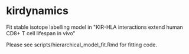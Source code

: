 # kirdynamics
Fit stable isotope labelling model in "KIR-HLA interactions extend human CD8+ T cell lifespan in vivo"

Please see scripts/hierarchical_model_fit.Rmd for fitting code.
